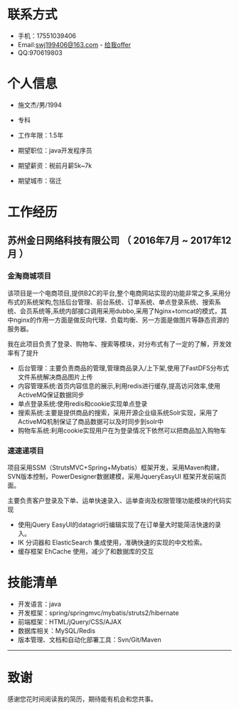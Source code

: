 <title>线上简历</title>

# 联系方式

- 手机：17551039406
- Email:swj199406@163.com  - <a href="mailto:swj199406@163.com">给我offer</a>
- QQ:970619803


# 个人信息

 - 施文杰/男/1994
 - 专科 
 - 工作年限：1.5年

 - 期望职位：java开发程序员
 - 期望薪资：税前月薪5k~7k
 - 期望城市：宿迁


# 工作经历

## 苏州金日网络科技有限公司 （ 2016年7月 ~ 2017年12月 ）

### 金淘商城项目 
该项目是一个电商项目,提供B2C的平台,整个电商网站实现的功能非常之多,采用分布式的系统架构,包括后台管理、前台系统、订单系统、单点登录系统、搜索系统、会员系统等,系统内部接口调用采用dubbo,采用了Nginx+tomcat的模式，其中nginx的作用一方面是做反向代理、负载均衡、另一方面是做图片等静态资源的服务器。

我在此项目负责了登录、购物车、搜索等模块，对分布式有了一定的了解，开发效率有了提升
 - 后台管理：主要负责商品的管理,管理商品录入/上下架,使用了FastDFS分布式文件系统解决商品图片上传
 - 内容管理系统:首页内容信息的展示,利用redis进行缓存,提高访问效率,使用ActiveMQ保证数据同步
 - 单点登录系统:使用redis和cookie实现单点登录
 - 搜索系统:主要是提供商品的搜索，采用开源企业级系统Solr实现，采用了ActiveMQ机制保证了商品数据可以及时同步到solr中
 - 购物车系统:利用cookie实现用户在为登录情况下依然可以把商品加入购物车



### 速速递项目 
项目采用SSM（StrutsMVC+Spring+Mybatis）框架开发，采用Maven构建，SVN版本控制，PowerDesigner数据建模，采用JqueryEasyUI 框架开发前端页面。

主要负责客户登录及下单、运单快速录入、运单查询及权限管理功能模块的代码实现

 - 使用jQuery EasyUI的datagrid行编辑实现了在订单量大时能简洁快速的录入。
 - IK 分词器和 ElasticSearch 集成使用，准确快速的实现的中文检索。
 - 缓存框架 EhCache 使用，减少了和数据库的交互



    
    
# 技能清单

- 开发语言：java
- 开发框架：spring/springmvc/mybatis/struts2/hibernate
- 前端框架：HTML/jQuery/CSS/AJAX
- 数据库相关：MySQL/Redis
- 版本管理、文档和自动化部署工具：Svn/Git/Maven
      
---      
# 致谢
感谢您花时间阅读我的简历，期待能有机会和您共事。
